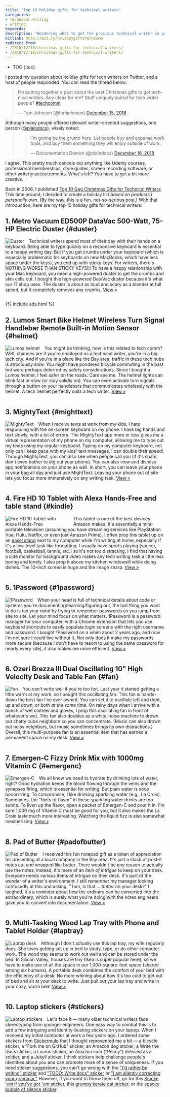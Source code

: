 ```yaml
---
title: "Top 10 holiday gifts for technical writers"
categories:
- technical-writing
- writing
keywords:
description: "Wondering what to get the precious technical writer in your family or workplace for the holidays? Here are some gift ideas."
bitlink: http://bit.ly/holidaygiftstechcomm
redirect_from:
- /2018/12/16/christmas-gifts-for-technical-writers/
- /2018/12/18/christmas-gifts-for-technical-writers/
---
```


* TOC
{:toc}

I posted my question about holiday gifts for tech writers on Twitter, and a host of people responded. You can read the thread below:

<blockquote class="twitter-tweet" data-lang="en"><p lang="en" dir="ltr">I’m putting together a post about the best Christmas gifts to get technical writers. Any ideas for me? Stuff uniquely suited for tech writer people? <a href="https://twitter.com/hashtag/techcomm?src=hash&amp;ref_src=twsrc%5Etfw">#techcomm</a></p>&mdash; Tom Johnson (@tomjohnson) <a href="https://twitter.com/tomjohnson/status/1074049610702704640?ref_src=twsrc%5Etfw">December 15, 2018</a></blockquote>
<script async src="https://platform.twitter.com/widgets.js" charset="utf-8"></script>

Although many people offered relevant writer-oriented suggestions, one person ([@plaindocs](https://twitter.com/plaindocs)), wisely noted:

><blockquote class="twitter-tweet" data-lang="en"><p lang="en" dir="ltr">I&#39;m gonna be the grump here. Let people buy and expense work tools, and buy them something they will enjoy outside of work.</p>&mdash; Documentation Demon (@plaindocs) <a href="https://twitter.com/plaindocs/status/1074280460505808902?ref_src=twsrc%5Etfw">December 16, 2018</a></blockquote>
<script async src="https://platform.twitter.com/widgets.js" charset="utf-8"></script>


I agree. This pretty much cancels out anything like Udemy courses, professional memberships, style guides, screen recording software, or other writerly accoutrements. What's left? You have to get a bit more creative.

Back in 2008, I published [Top 10 Gag Christmas Gifts for Technical Writers](/2008/11/30/top-10-christmas-gifts-for-technical-writers/). This time around, I decided to create a holiday list *based on products I personally own*. (By the way, this is a fun, not-so-serious post.) With that introduction, here are my top 10 holiday gifts for technical writers:


## 1. Metro Vacuum ED500P DataVac 500-Watt, 75-HP Electric Duster {#duster}

<a href="https://www.amazon.com/gp/product/B001U899HQ/ref=oh_aui_search_detailpage?ie=UTF8&psc=1"><img src="{{site.media}}/xmas_duster.png" style="float: left; margin-right: 15px; max-width: 200px;" alt="Duster"/></a>

Technical writers spend most of their day with their hands on a keyboard. Being able to type quickly on a responsive keyboard is essential to a happy writing day. But if you get crumbs under your keyboard (which is especially problematic for keyboards on new MacBooks, which have less space under the keys), you end up with sticky keys. For writers, there's NOTHING WORSE THAN STICKY KEYS!!! To have a happy relationship with your Mac keyboard, you need a high-powered duster to get the crumbs and skin cells out. I bought this high-powered DataVac duster because it's what our IT shop uses. The duster is about as loud and scary as a blender at full speed, but it completely removes any crumbs. [View &raquo;](https://www.amazon.com/gp/product/B001U899HQ/ref=oh_aui_search_detailpage?ie=UTF8&psc=1)

<div style="clear: both;"></div>

{% include ads.html %}

## 2. Lumos Smart Bike Helmet Wireless Turn Signal Handlebar Remote Built-in Motion Sensor {#helmet}

<a href="https://www.amazon.com/Lumos-Kickstart-Helmet-Pearl-White/dp/B01N4SRG22/ref=sr_1_cc_1?s=aps&ie=UTF8&qid=1544999588&sr=1-1-catcorr&keywords=lumos+helmet"><img src="{{site.media}}/xmas_lumos.png" style="float: left; margin-right: 15px; max-width: 200px;" alt="Lumos helmet"/></a>

You might be thinking, how is this related to tech comm? Well, chances are if you're employed as a technical writer, you're in a big tech city. And if you're in a place like the Bay area, traffic in these tech hubs is atrociously slow. You might have pondered bicycle commuting in the past but were perhaps deterred by safety considerations. Since I bought a Lumos helmet, I feel safer on the roads. Cars see me. The helmet lights can blink fast or slow (or stay solidly on). You can even activate turn signals through a button on your handlebars that communicates wirelessly with the helmet. A tech helmet perfectly suits a tech writer. [View &raquo;](https://www.amazon.com/Lumos-Kickstart-Helmet-Pearl-White/dp/B01N4SRG22/ref=sr_1_cc_1?s=aps&ie=UTF8&qid=1544999588&sr=1-1-catcorr&keywords=lumos+helmet)

<div style="clear: both;"></div>


## 3. MightyText {#mighttext}

<a href="https://mightytext.net/"><img src="{{site.media}}/xmas_mightytext.png" style="float: left; margin-right: 15px; max-width: 200px;" alt="MightyText"/></a>

When I receive texts at work from my kids, I hate responding with the on-screen keyboard on my phone. I have big hands and text slowly, with a lot of errors. The MightyText app more or less gives me a virtual representation of my phone on my computer, allowing me to type out my texts using my regular keyboard. Typing on my computer keyboard, not only can I keep pace with my kids' text messages, I can double their speed! Through MightyText, you can also see when people call you (if it's spam, don't even bother to dig out your phone). You can also view and dismiss app notifications on your phone as well. In short, you can leave your phone in your bag all day and just use MightText. Leaving your phone out of site lets you focus more immersively on any writing task. [View &raquo;](https://mightytext.net/)

<div style="clear: both;"></div>


## 4. Fire HD 10 Tablet with Alexa Hands-Free and table stand {#kindle}

<a href="https://www.amazon.com/All-New-Amazon-Fire-HD-10-Inch-Tablet-32GB-Black/dp/B01J6RPGKG/ref=sr_1_1?ie=UTF8&qid=1545000638&sr=8-1&keywords=kindle+fire+10+inch+tablet"><img src="{{site.media}}/xmas_firehd10.jpg" style="float: left; margin-right: 15px; max-width: 200px;" alt="Fire HD 10 Tablet with Alexa Hands-Free"/></a>

This tablet is one of the best devices Amazon makes. It's essentially a mini-portable television (assuming you have streaming services like PlayStation Vue, Hulu, Netflix, or even just Amazon Prime). I often prop this tablet up on an [easel stand](https://www.amazon.com/AmazonBasics-IPM-TAB1-AMZ-Adjustable-Tablet-Stand/dp/B006ZT4VA0) next to my computer while I'm writing at home, especially if it's a low-level task like formatting. I usually have sports playing (soccer, football, basketball, tennis, etc.) so it's not too distracting. I find that having a side monitor for background video makes any tech writing task a little less boring and lonely. I also prop it above my kitchen windowsill while doing dishes. The 10-inch screen is huge and the image sharp. [View &raquo;](https://www.amazon.com/All-New-Amazon-Fire-HD-10-Inch-Tablet-32GB-Black/dp/B01J6RPGKG/ref=sr_1_1?ie=UTF8&qid=1545000638&sr=8-1&keywords=kindle+fire+10+inch+tablet)

<div style="clear: both;"></div>


## 5. 1Password {#1password}

<a href="https://1password.com/"><img src="{{site.media}}/xmas_1password.png" style="float: left; margin-right: 15px; max-width: 200px;" alt="1Password"/></a>

When your head is full of technical details about code or systems you're documenting/learning/figuring out, the last thing you want to do is tax your mind by trying to remember passwords as you jump from site to site. Let your mind focus on what matters. 1Password is a password manager for your computer, with a Chrome extension that lets you use keyboard shortcuts to easily populate login screens with the right username and password. I bought 1Password on a whim about 2 years ago, and now I'm not sure I could live without it. Not only does it make my passwords more secure (because I don't have to resort to using the same password for nearly every site), it also makes me more efficient. [View &raquo;](https://1password.com/)

<div style="clear: both;"></div>


## 6. Ozeri Brezza III Dual Oscillating 10" High Velocity Desk and Table Fan {#fan}

<a href="https://www.amazon.com/gp/product/B00I3RLCF4/ref=oh_aui_search_detailpage?ie=UTF8&psc=1"><img src="{{site.media}}/xmas_fan.png" style="float: left; margin-right: 15px; max-width: 200px;" alt="Fan"/></a>

You can't write well if you're too hot. Last year it started getting a little warm at my work, so I bought this oscillating fan. This fan is hands-down the best fan I've ever owned. You can set it to oscillate left and right, up and down, or both *at the same time*. On rainy days when I arrive with a bunch of wet clothes and gloves, I prop this oscillating fan in front of whatever's wet. This fan also doubles as a white-noise machine to drown out chatty cube neighbors so you can concentrate. (Music can also drown out noisy neighbors, but music sometimes brings its own distractions.) Overall, this multi-purpose fan is an essential item that has earned a permanent space on my desk. [View &raquo;](https://www.amazon.com/gp/product/B00I3RLCF4/ref=oh_aui_search_detailpage?ie=UTF8&psc=1)

<div style="clear: both;"></div>


## 7. Emergen-C Fizzy Drink Mix with 1000mg Vitamin C {#emergenc}

<a href="https://www.amazon.com/Emergen-C-Dietary-Supplement-Vitamin-Caffeine/dp/B00NNOV1US/ref=sr_1_1_a_it?ie=UTF8&qid=1545001220&sr=8-1-spons&keywords=emergen-c&th=1"><img src="{{site.media}}/xmas_emergenc.png" style="float: left; margin-right: 15px; max-width: 200px;" alt="Emergen-C"/></a>
We all know we need to hydrate by drinking lots of water, right? Good hydration keeps the blood flowing through the veins and the synapses firing, which is essential for writing. But plain water is sooo booorrrring. To compromise, I like drinking sparkling water (e.g., La Croix). Sometimes, the "hints of flavor" in these sparkling water drinks are too subtle. To liven up the flavor, open a packet of Emergen-C and pour it in. I'm sure 1,000 mg of Vitamin C must be good for you, but it also makes the La Croix taste much more interesting. Watching the liquid fizz is also somewhat mesmerizing. [View &raquo;](https://www.amazon.com/Emergen-C-Dietary-Supplement-Vitamin-Caffeine/dp/B00NNOV1US/ref=sr_1_1_a_it?ie=UTF8&qid=1545001220&sr=8-1-spons&keywords=emergen-c&th=1)

<div style="clear: both;"></div>


## 8. Pad of Butter {#padofbutter}

<a href="https://www.barnesandnoble.com/p/pad-of-butter-chronicle-books/1121746503/2677841757974?st=PLA&sid=BNB_Core+Catch-All,+Low&sourceId=PLAGoNA&dpid=tdtve346c&2sid=Google_c&gclid=Cj0KCQiA6dLgBRDoARIsAJgoM4sCtYWhgGxwJxakb3vVEDXvXe3fISsDYA2b8VSLm4xjn6yRa3WxLWkaAusmEALw_wcB"><img src="{{site.media}}/xmas_pad.png" style="float: left; margin-right: 15px; max-width: 200px;" alt="Pad of Butter"/></a>

I received this fun notepad gift as a token of appreciation for presenting at a local company in the Bay area. It's just a stack of post-it notes cut and wrapped like butter. There wouldn't be any reason to actually use the notes; instead, it's more of an *item of intrigue* to keep on your desk. Everyone needs various items of intrigue on their desk. It's part of the wonder of a writer's environment. I still remember my manager looking confusedly at this and asking, "Tom, is that ... *butter* on your desk?" I laughed. It's a reminder about how the ordinary can be converted into the extraordinary, which is surely what you're doing with the notes engineers gave you to convert into documentation. [View &raquo;](https://www.barnesandnoble.com/p/pad-of-butter-chronicle-books/1121746503/2677841757974?st=PLA&sid=BNB_Core+Catch-All,+Low&sourceId=PLAGoNA&dpid=tdtve346c&2sid=Google_c&gclid=Cj0KCQiA6dLgBRDoARIsAJgoM4sCtYWhgGxwJxakb3vVEDXvXe3fISsDYA2b8VSLm4xjn6yRa3WxLWkaAusmEALw_wcB)

<div style="clear: both;"></div>


## 9. Multi-Tasking Wood Lap Tray with Phone and Tablet Holder {#laptray}

<a href="https://express.google.com/u/0/product/1088981931023920445_8366401404064994060_6136318?utm_source=google_shopping&utm_medium=tu_cu&utm_content=eid-lsjeuxoeqt&gtim=CI7R5b622IbNvQEQxrSw5eDU69cOGKDugBMiA1VTRCig7-vgBTD-w_YC&utm_campaign=6136318&gclid=CjwKCAiAjNjgBRAgEiwAGLlf2tUgptTF-tLTB-ufm5Wsz4V3JM82slmDWe8NJIOW1TWgOM1bYWzjqBoCjQEQAvD_BwE"><img src="{{site.media}}/xmas_laptopdesk.png" style="float: left; margin-right: 15px; max-width: 200px;" alt="Laptop desk"/></a>

Although I don't actually use this lap tray, my wife regularly does. She loves getting set up in bed to study, type, or do other computer work. The wood tray seems to work out well and can be stored under the bed. In Silicon Valley, houses are tiny (Ikea is super popular here), so we have to make use of all the space in our 1,000-square-foot space (shared among six humans). A portable desk combines the comfort of your bed with the efficiency of a desk. No more whining about how it's too cold to get out of bed and sit at your desk to write. Just pull out your lap tray and write in your cozy, warm bed! [View &raquo;](https://express.google.com/u/0/product/1088981931023920445_8366401404064994060_6136318?utm_source=google_shopping&utm_medium=tu_cu&utm_content=eid-lsjeuxoeqt&gtim=CI7R5b622IbNvQEQxrSw5eDU69cOGKDugBMiA1VTRCig7-vgBTD-w_YC&utm_campaign=6136318&gclid=CjwKCAiAjNjgBRAgEiwAGLlf2tUgptTF-tLTB-ufm5Wsz4V3JM82slmDWe8NJIOW1TWgOM1bYWzjqBoCjQEQAvD_BwE)

<div style="clear: both;"></div>


## 10. Laptop stickers {#stickers}

<a href="https://www.redbubble.com/shop/stickers?ref=global-nav-top"><img src="{{site.media}}/xmas_stickers.png" style="float: left; margin-right: 15px; max-width: 200px;" alt="Laptop stickers"/></a>
Let's face it &mdash; many older technical writers face stereotyping from younger engineers. One easy way to combat this is to add a few intriguing and identity-busting stickers on your laptop. When I received my initial computer at work a few years ago, I ordered some stickers from [Stickermule](https://www.stickermule.com/) that I thought represented me a bit &mdash; a bicycle sticker, a "Fork me on GitHub" sticker, an Amazon dog sticker, a Write the Docs sticker, a Lumos sticker, an Amazon icon ("Peccy") dressed as a soldier, and a Jekyll sticker. I think stickers help challenge people's identities about you and can promote more of a sense of uniqueness. If you need sticker suggestions, you can't go wrong with the ["I'd rather be writing" sticker](https://www.redbubble.com/people/griffygallery/works/21776283-id-rather-be-writing?p=sticker&size=small&size=small) and ["TODO: Write docs" sticker](https://www.redbubble.com/people/beeskneez/works/31497320-todo-write-docs?cat_context=u-stationery&grid_pos=5&p=sticker&rbs=3b26a936-3315-4e76-a1da-7409c8e26604&ref=shop_grid&searchTerm=stickers%20documentation) or ["I am silently correcting your grammar."](https://society6.com/product/i-am-silently-correcting-your-grammar_sticker?sku=s6-3186789p65a211v750a212v753) However, if you want to throw them off, go for this [Smoke 'em if you've got 'em sticker](https://society6.com/product/smoke-em-if-you-got-em_sticker?sku=s6-186720p65a211v750a212v753), this [grumpy karate cat sticker](https://society6.com/product/hai_sticker?sku=s6-4262300p65a211v751a212v753), or the [spacey bubble of silence sticker](https://society6.com/product/silence-tu0_sticker?sku=s6-3170085p65a211v750a212v753).
